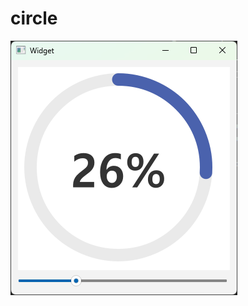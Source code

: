 # circle

<img src="https://github.com/BlueStation-Cho/circle/blob/main/%EC%8B%A4%ED%96%89%EA%B2%B0%EA%B3%BC.png"/>
